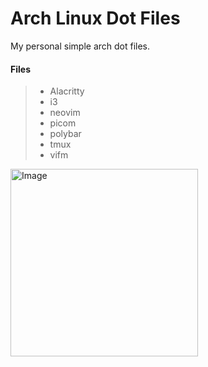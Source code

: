 <h1 align="left">Arch Linux Dot Files</h1>
<p>My personal simple arch dot files.</p>

#### Files
>
> - Alacritty
> - i3
> - neovim
> - picom
> - polybar
> - tmux
> - vifm

<img src="2024-10-20_13-45.png.github/"
     alt="Image"
     style="float: left; margin-right: 10px; height: 300px" />
